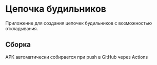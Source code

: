 # Цепочка будильников

Приложение для создания цепочек будильников с возможностью откладывания.

## Сборка
APK автоматически собирается при push в GitHub через Actions
